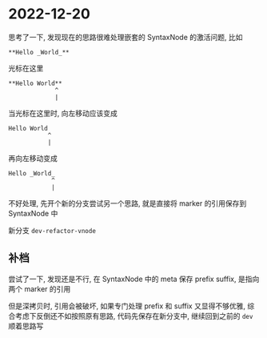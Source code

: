 # 2022-12-20

思考了一下, 发现现在的思路很难处理嵌套的 SyntaxNode 的激活问题, 比如

```text
**Hello _World_**
```

光标在这里

```text
**Hello World**
             ^
             |
```

当光标在这里时, 向左移动应该变成

```text
Hello World
           ^
           |
```

再向左移动变成

```text
Hello _World_
            ^
            |
```

不好处理, 先开个新的分支尝试另一个思路, 就是直接将 marker 的引用保存到 SyntaxNode 中

新分支 `dev-refactor-vnode`

## 补档

尝试了一下, 发现还是不行, 在 SyntaxNode 中的 meta 保存 prefix suffix, 是指向两个 marker 的引用

但是深拷贝时, 引用会被破坏, 如果专门处理 prefix 和 suffix 又显得不够优雅, 综合考虑下反倒还不如按照原有思路, 代码先保存在新分支中, 继续回到之前的 `dev` 顺着思路写
